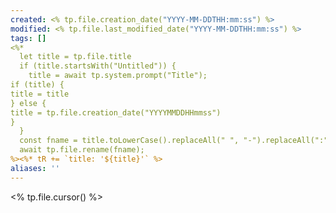 ```yaml
---
created: <% tp.file.creation_date("YYYY-MM-DDTHH:mm:ss") %>
modified: <% tp.file.last_modified_date("YYYY-MM-DDTHH:mm:ss") %>
tags: []
<%*
  let title = tp.file.title
  if (title.startsWith("Untitled")) {
    title = await tp.system.prompt("Title");
if (title) {
title = title
} else {
title = tp.file.creation_date("YYYYMMDDHHmmss")
}
  }
  const fname = title.toLowerCase().replaceAll(" ", "-").replaceAll(":", "-")
  await tp.file.rename(fname);
%><%* tR += `title: '${title}'` %>
aliases: '' 
---
```


<% tp.file.cursor() %>